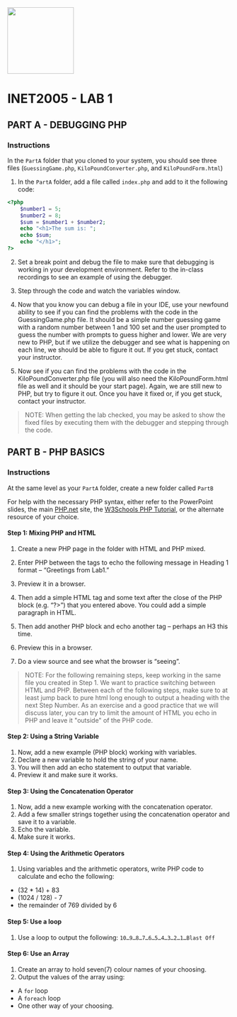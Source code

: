 <img width="150px" src="https://w0244079.github.io/nscc/nscc-jpeg.jpg" >

# INET2005 - LAB 1

## PART A - DEBUGGING PHP
### Instructions

In the `PartA` folder that you cloned to your system, you should see three files 
(`GuessingGame.php`, `KiloPoundConverter.php`, and `KiloPoundForm.html`)

1. In the `PartA` folder, add a file called `index.php` and add to it the following code:
```php
<?php
    $number1 = 5;
    $number2 = 8;
    $sum = $number1 + $number2;
    echo "<h1>The sum is: ";
    echo $sum;
    echo "</h1>";
?>
```        
2. Set a break point and debug the file to make sure that debugging is working in your development environment. 
Refer to the in-class recordings to see an example of using the debugger.
3. Step through the code and watch the variables window.

4. Now that you know you can debug a file in your IDE, use your newfound ability to see if you can find the 
problems with the code in the GuessingGame.php file. It should be a simple number guessing game with a random 
number between 1 and 100 set and the user prompted to guess the number with prompts to guess higher and lower. 
We are very new to PHP, but if we utilize the debugger and see what is happening on each line, we should be able to 
figure it out. If you get stuck, contact your instructor.

5. Now see if you can find the problems with the code in the KiloPoundConverter.php file 
(you will also need the KiloPoundForm.html file as well and it should be your start page). 
Again, we are still new to PHP, but try to figure it out. Once you have it fixed or, if you get stuck, 
contact your instructor.

> NOTE: When getting the lab checked, you may be asked to show the fixed files by executing them 
>with the debugger and stepping through the code.

## PART B - PHP BASICS
### Instructions

At the same level as your `PartA` folder, create a new folder called `PartB`

For help with the necessary PHP syntax, either refer to the PowerPoint slides, 
the main [PHP.net](https://www.php.net) site, the [W3Schools PHP Tutorial](https://www.w3schools.com/php), 
or the alternate resource of your choice.

#### Step 1: Mixing PHP and HTML
1.	Create a new PHP page in the folder with HTML and PHP mixed.

2.	Enter PHP between the <body></body> tags to echo the following message in Heading 1 format – 
“Greetings from Lab1.”

3.	Preview it in a browser.

4.	Then add a simple HTML tag and some text after the close of the PHP block (e.g. “?>”) 
that you entered above. You could add a simple paragraph in HTML.

5.	Then add another PHP block and echo another tag – perhaps an H3 this time.

6.	Preview this in a browser. 

7.	Do a view source and see what the browser is “seeing”.

> NOTE: For the following remaining steps, keep working in the same file you created in Step 1. 
>We want to practice switching between HTML and PHP. Between each of the following steps, make sure to at 
>least jump back to pure html long enough to output a heading with the next Step Number. As an exercise 
>and a good practice that we will discuss later, you can try to limit the amount of HTML you echo in PHP 
>and leave it "outside" of the PHP code.

#### Step 2: Using a String Variable
1.	Now, add a new example (PHP block) working with variables.
2.	Declare a new variable to hold the string of your name.
3.	You will then add an echo statement to output that variable.
4.	Preview it and make sure it works.
#### Step 3: Using the Concatenation Operator
1.	Now, add a new example working with the concatenation operator.
2.	Add a few smaller strings together using the concatenation operator and save it to a variable.
3.	Echo the variable.
4.	Make sure it works.
#### Step 4: Using the Arithmetic Operators
1.	Using variables and the arithmetic operators, write PHP code to calculate and echo the following:
* (32 * 14) + 83
* (1024 / 128) - 7
* the remainder of 769 divided by 6
#### Step 5: Use a loop
1.	Use a loop to output the following: 
```10…9…8…7…6…5…4…3…2…1…Blast Off```
#### Step 6: Use an Array  
1.	Create an array to hold seven(7) colour names of your choosing.
2.	Output the values of the array using:
* A `for` loop
* A `foreach` loop
* One other way of your choosing.


